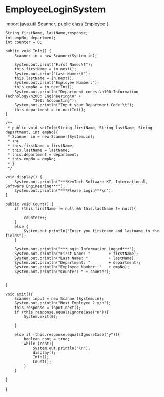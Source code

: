 # EmployeeLoginSystem
import java.util.Scanner;
public class Employee {

    String firstName, lastName,response;
    int empNo, department;
    int counter = 0;

    public void Info() {
        Scanner in = new Scanner(System.in);

        System.out.print("First Name:\t");
        this.firstName = in.next();
        System.out.print("Last Name:\t");
        this.lastName = in.next();
        System.out.print("Employee Number:");
        this.empNo = in.nextInt();
        System.out.println("Department codes:\n100:Information Technology\n200: Engineering\n" +
                "300: Accounting");
        System.out.println("Input your Department Code:\t");
        this.department = in.nextInt();
    }

    /**
     * public void setInfo(String firstName, String lastName, String department, int empNo){
     * Scanner in = new Scanner(System.in);
     * <p>
     * this.firstName = firstName;
     * this.lastName = lastName;
     * this.department = department;
     * this.empNo = empNo;
     * }
     */

    void display() {
        System.out.println("***KemTech Software KT, International, Software Engineering***");
        System.out.println("***Please Login***\n");
    }

    public void Count() {
        if (this.firstName != null && this.lastName != null){

            counter++;
        }
        else {
            System.out.println("Enter you firstname and lastname in the fields");
        }

        System.out.println("***Login Information Logged***");
        System.out.println("First Name: "        + firstName);
        System.out.println("Last Name: "         + lastName);
        System.out.println("Department: "        + department);
        System.out.println("Employee Number: "   + empNo);
        System.out.println("Counter: " + counter);


    }

    void exit(){
        Scanner input = new Scanner(System.in);
        System.out.println("Next Employee ? y/n");
        this.response = input.next();
        if (this.response.equalsIgnoreCase("n")){
            System.exit(0);

        }

        else if (this.response.equalsIgnoreCase("y")){
            boolean cont = true;
            while (cont){
                System.out.println("\n");
                display();
                Info();
                Count();
            }
        }

    }

}


